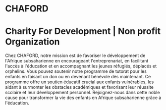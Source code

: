 # CHAFORD

# Charity For Development | Non profit Organization

Chez CHAFORD, notre mission est de favoriser le développement de l'Afrique subsaharienne en encourageant l'entreprenariat, en facilitant l'accès à l'éducation et en accompagnant les jeunes réfugiés, déplacés et orphelins. Vous pouvez soutenir notre programme de tutorat pour les enfants en faisant un don ou en devenant bénévole dès maintenant. Ce programme offre un soutien éducatif crucial aux enfants vulnérables, les aidant à surmonter les obstacles académiques et favorisant leur réussite scolaire et leur développement personnel. Rejoignez-nous dans cette noble cause pour transformer la vie des enfants en Afrique subsaharienne grâce à l'éducation.
